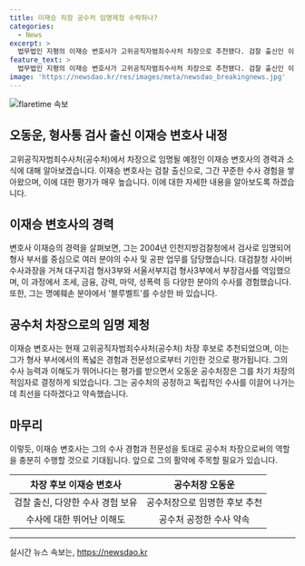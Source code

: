 ```yaml
---
title: 이재승 차장 공수처 임명제청 수락하나?
categories:
  - News
excerpt: >
  법무법인 지평의 이재승 변호사가 고위공직자범죄수사처 차장으로 추천됐다. 검찰 출신인 이 후보는 형사 분야의 수사 역량을 바탕으로 차장 직무를 보좌할 것으로 예상된다. 공수처는 이 변호사를 차기 차장의 적임자로 선정한 이유로 형사 사건에 대한 전문성과 수사에 대한 이해도를 언급하며, 신임 차장과 함께 독립 수사기관으로 발돋움하기 위해 노력할 것을 약속했다. 
feature_text: >
  법무법인 지평의 이재승 변호사가 고위공직자범죄수사처 차장으로 추천됐다. 검찰 출신인 이 후보는 형사 분야의 수사 역량을 바탕으로 차장 직무를 보좌할 것으로 예상된다. 공수처는 이 변호사를 차기 차장의 적임자로 선정한 이유로 형사 사건에 대한 전문성과 수사에 대한 이해도를 언급하며, 신임 차장과 함께 독립 수사기관으로 발돋움하기 위해 노력할 것을 약속했다. 
image: 'https://newsdao.kr/res/images/meta/newsdao_breakingnews.jpg'
---
```


<p><img src="https://newsdao.kr/res/images/meta/newsdao_breakingnews.jpg" alt="flaretime 속보" /></p>

<h2>오동운, 형사통 검사 출신 이재승 변호사 내정</h2>

<p data-ke-size="size16">고위공직자범죄수사처(공수처)에서 차장으로 임명될 예정인 이재승 변호사의 경력과 소식에 대해 알아보겠습니다. 이재승 변호사는 검찰 출신으로, 그간 꾸준한 수사 경험을 쌓아왔으며, 이에 대한 평가가 매우 높습니다. 이에 대한 자세한 내용을 알아보도록 하겠습니다.</p>

<h2 data-ke-size="size26">이재승 변호사의 경력</h2>

<p data-ke-size="size16">변호사 이재승의 경력을 살펴보면, 그는 2004년 인천지방검찰청에서 검사로 임명되어 형사 부서를 중심으로 여러 분야의 수사 및 공판 업무를 담당했습니다. 대검찰청 사이버수사과장을 거쳐 대구지검 형사3부와 서울서부지검 형사3부에서 부장검사를 역임했으며, 이 과정에서 조세, 금융, 강력, 마약, 성폭력 등 다양한 분야의 수사를 경험했습니다. 또한, 그는 명예훼손 분야에서 '블루벨트'를 수상한 바 있습니다.</p>

<h2 data-ke-size="size26">공수처 차장으로의 임명 제청</h2>

<p data-ke-size="size16">이재승 변호사는 현재 고위공직자범죄수사처(공수처) 차장 후보로 추천되었으며, 이는 그가 형사 부서에서의 폭넓은 경험과 전문성으로부터 기인한 것으로 평가됩니다. 그의 수사 능력과 이해도가 뛰어나다는 평가를 받으면서 오동운 공수처장은 그를 차기 차장의 적임자로 결정하게 되었습니다. 그는 공수처의 공정하고 독립적인 수사를 이끌어 나가는 데 최선을 다하겠다고 약속했습니다.</p>

<h2 data-ke-size="size26">마무리</h2>

<p data-ke-size="size16">이렇듯, 이재승 변호사는 그의 수사 경험과 전문성을 토대로 공수처 차장으로써의 역할을 충분히 수행할 것으로 기대됩니다. 앞으로 그의 활약에 주목할 필요가 있습니다.</p>

<table>
  <thead>
    <tr>
      <th style="text-align: center;">차장 후보 이재승 변호사</th>
      <th style="text-align: center;">공수처장 오동운</th>
    </tr>
  </thead>
  <tbody>
    <tr>
      <td style="text-align: center;">검찰 출신, 다양한 수사 경험 보유</td>
      <td style="text-align: center;">공수처장으로 임명한 후보 추천</td>
    </tr>
    <tr>
      <td style="text-align: center;">수사에 대한 뛰어난 이해도</td>
      <td style="text-align: center;">공수처 공정한 수사 약속</td>
    </tr>
  </tbody>
</table>

<hr>
실시간 뉴스 속보는, <a href="https://newsdao.kr" rel="dofollow">https://newsdao.kr</a>


